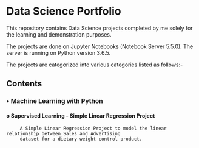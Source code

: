 # Data Science Portfolio

This repository contains Data Science projects completed by me solely for the learning and demonstration purposes. 

The projects are done on Jupyter Notebooks (Notebook Server 5.5.0). The server is running on Python version 3.6.5.

The projects are categorized into various categories listed as follows:- 

## Contents
 
 ### •	Machine Learning with Python
  
  #### o Supervised Learning - Simple Linear Regression Project
      
         A Simple Linear Regression Project to model the linear relationship between Sales and Advertising 
         dataset for a dietary weight control product.



